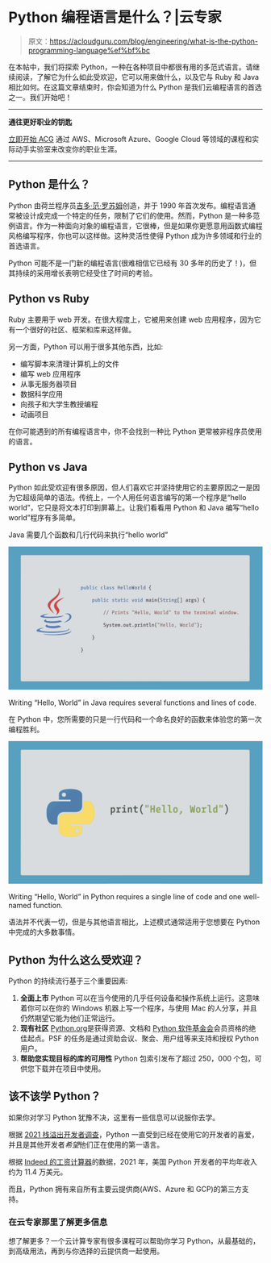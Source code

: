 # Python 编程语言是什么？|云专家

> 原文：<https://acloudguru.com/blog/engineering/what-is-the-python-programming-language%ef%bf%bc>

在本帖中，我们将探索 Python，一种在各种项目中都很有用的多范式语言。请继续阅读，了解它为什么如此受欢迎，它可以用来做什么，以及它与 Ruby 和 Java 相比如何。在这篇文章结束时，你会知道为什么 Python 是我们云编程语言的首选之一。我们开始吧！

* * *

**通往更好职业的钥匙**

[立即开始 ACG](https://acloudguru.com/pricing) 通过 AWS、Microsoft Azure、Google Cloud 等领域的课程和实际动手实验室来改变你的职业生涯。

* * *

## Python 是什么？

Python 由荷兰程序员[吉多·范·罗苏姆](https://gvanrossum.github.io/)创造，并于 1990 年首次发布。编程语言通常被设计成完成一个特定的任务，限制了它们的使用。然而，Python 是一种多范例语言。作为一种面向对象的编程语言，它很棒，但是如果你更愿意用函数式编程风格编写程序，你也可以这样做。这种灵活性使得 Python 成为许多领域和行业的首选语言。

Python 可能不是一门新的编程语言(很难相信它已经有 30 多年的历史了！)，但其持续的采用增长表明它经受住了时间的考验。

## **Python vs Ruby**

Ruby 主要用于 web 开发。在很大程度上，它被用来创建 web 应用程序，因为它有一个很好的社区、框架和库来这样做。

另一方面，Python 可以用于很多其他东西，比如:

*   编写脚本来清理计算机上的文件
*   编写 web 应用程序
*   从事无服务器项目
*   数据科学应用
*   向孩子和大学生教授编程
*   动画项目

在你可能遇到的所有编程语言中，你不会找到一种比 Python 更常被非程序员使用的语言。

## **Python vs Java**

Python 如此受欢迎有很多原因，但人们喜欢它并坚持使用它的主要原因之一是因为它超级简单的语法。传统上，一个人用任何语言编写的第一个程序是“hello world”，它只是将文本打印到屏幕上。让我们看看用 Python 和 Java 编写“hello world”程序有多简单。

Java 需要几个函数和几行代码来执行“hello world”

![](img/cdeed6fba1ed61daa4fb4a091a0d8813.png)

Writing “Hello, World” in Java requires several functions and lines of code.

在 Python 中，您所需要的只是一行代码和一个命名良好的函数来体验您的第一次编程胜利。

![](img/daaadbd98687b8ad07b16251426d7986.png)

Writing “Hello, World” in Python requires a single line of code and one well-named function.

语法并不代表一切，但是与其他语言相比，上述模式通常适用于您想要在 Python 中完成的大多数事情。

## **Python 为什么这么受欢迎？**

Python 的持续流行基于三个重要因素:

1.  **全面上市**
    Python 可以在当今使用的几乎任何设备和操作系统上运行。这意味着你可以在你的 Windows 机器上写一个程序，与使用 Mac 的人分享，并且仍然期望它能为他们正常运行。
2.  **现有社区**
    [Python.org](https://www.python.org/community/)是获得资源、文档和 [Python 软件基金会](https://www.python.org/psf/membership/)会员资格的绝佳起点。PSF 的任务是通过资助会议、聚会、用户组等来支持和授权 Python 用户。
3.  **帮助您实现目标的库的可用性**
    Python 包索引发布了超过 250，000 个包，可供您下载并在项目中使用。

## **该不该学 Python？**

如果你对学习 Python 犹豫不决，这里有一些信息可以说服你去学。

根据 [2021 栈溢出开发者调查](https://insights.stackoverflow.com/survey/2021#section-experience-learning-how-to-code)，Python 一直受到已经在使用它的开发者的喜爱，并且是其他开发者*希望*他们正在使用的第一语言。

根据 [Indeed 的工资计算器](https://www.indeed.com/career/python-developer/salaries)的数据，2021 年，美国 Python 开发者的平均年收入约为 11.4 万美元。

而且，Python 拥有来自所有主要云提供商(AWS、Azure 和 GCP)的第三方支持。

### 在云专家那里了解更多信息

想了解更多？一个云计算专家有很多课程可以帮助你学习 Python，从最基础的，到高级用法，再到与你选择的云提供商一起使用。